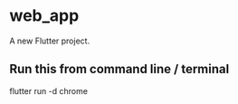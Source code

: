 # web_app

A new Flutter project.

## Run this from command line / terminal

flutter run -d chrome 



